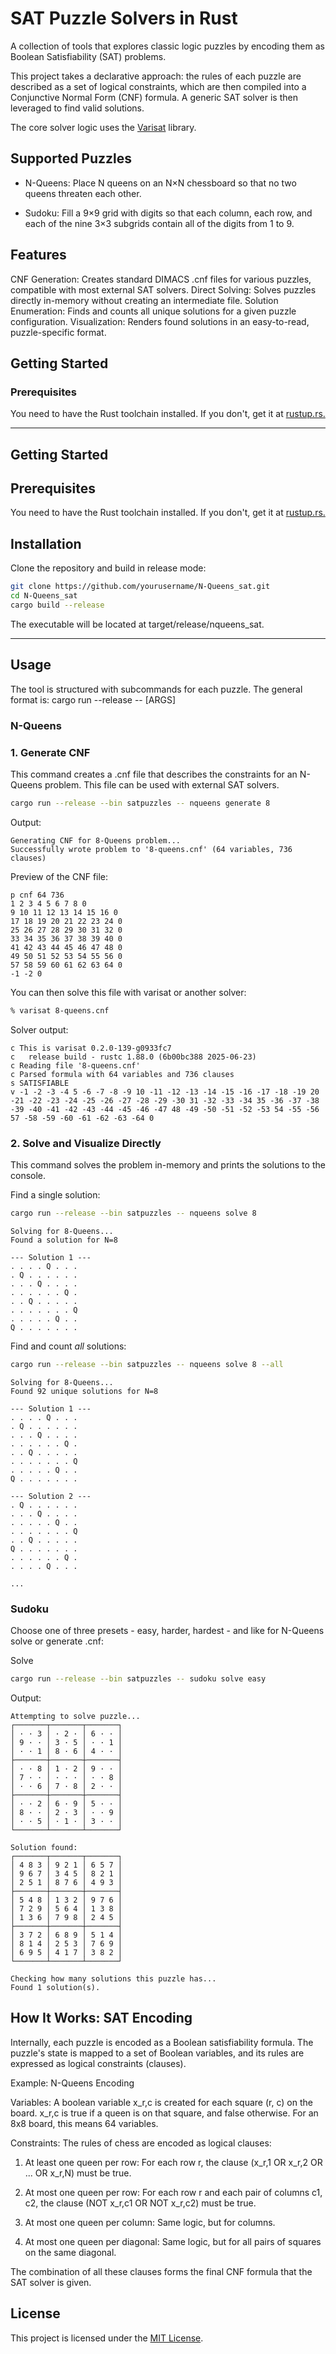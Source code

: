 # SAT Puzzle Solvers in Rust
A collection of tools that explores classic logic puzzles by encoding them as Boolean Satisfiability (SAT) problems.

This project takes a declarative approach: the rules of each puzzle are described as a set of logical constraints, which are then compiled into a Conjunctive Normal Form (CNF) formula. A generic SAT solver is then leveraged to find valid solutions.

The core solver logic uses the [Varisat](https://github.com/jix/varisat) library.

## Supported Puzzles

* N-Queens: Place N queens on an N×N chessboard so that no two queens threaten each other.

* Sudoku: Fill a 9×9 grid with digits so that each column, each row, and each of the nine 3×3 subgrids contain all of the digits from 1 to 9.

## Features
CNF Generation: Creates standard DIMACS .cnf files for various puzzles, compatible with most external SAT solvers.
Direct Solving: Solves puzzles directly in-memory without creating an intermediate file.
Solution Enumeration: Finds and counts all unique solutions for a given puzzle configuration.
Visualization: Renders found solutions in an easy-to-read, puzzle-specific format.

## Getting Started

### Prerequisites

You need to have the Rust toolchain installed. If you don't, get it at [rustup.rs.](https://rustup.rs/)

---

## Getting Started

## Prerequisites

You need to have the Rust toolchain installed. If you don't, get it at [rustup.rs.](https://rustup.rs/)


## Installation

Clone the repository and build in release mode:

``` bash
git clone https://github.com/yourusername/N-Queens_sat.git
cd N-Queens_sat
cargo build --release
```
The executable will be located at target/release/nqueens_sat.

---

## Usage
The tool is structured with subcommands for each puzzle. The general format is:
cargo run --release -- <PUZZLE> <COMMAND> [ARGS]

### N-Queens

### 1. Generate CNF

This command creates a .cnf file that describes the constraints for an N-Queens problem. This file can be used with external SAT solvers.

``` bash
cargo run --release --bin satpuzzles -- nqueens generate 8
```

Output:
``` text
Generating CNF for 8-Queens problem...
Successfully wrote problem to '8-queens.cnf' (64 variables, 736 clauses)
```

Preview of the CNF file:
``` text
p cnf 64 736
1 2 3 4 5 6 7 8 0
9 10 11 12 13 14 15 16 0
17 18 19 20 21 22 23 24 0
25 26 27 28 29 30 31 32 0
33 34 35 36 37 38 39 40 0
41 42 43 44 45 46 47 48 0
49 50 51 52 53 54 55 56 0
57 58 59 60 61 62 63 64 0
-1 -2 0
```

You can then solve this file with varisat or another solver:
``` bash
% varisat 8-queens.cnf
```

Solver output:
``` text
c This is varisat 0.2.0-139-g0933fc7
c   release build - rustc 1.88.0 (6b00bc388 2025-06-23)
c Reading file '8-queens.cnf'
c Parsed formula with 64 variables and 736 clauses
s SATISFIABLE
v -1 -2 -3 -4 5 -6 -7 -8 -9 10 -11 -12 -13 -14 -15 -16 -17 -18 -19 20 -21 -22 -23 -24 -25 -26 -27 -28 -29 -30 31 -32 -33 -34 35 -36 -37 -38 -39 -40 -41 -42 -43 -44 -45 -46 -47 48 -49 -50 -51 -52 -53 54 -55 -56 57 -58 -59 -60 -61 -62 -63 -64 0
```

### 2. Solve and Visualize Directly

This command solves the problem in-memory and prints the solutions to the console.

Find a single solution:
``` bash
cargo run --release --bin satpuzzles -- nqueens solve 8
```
``` text
Solving for 8-Queens...
Found a solution for N=8

--- Solution 1 ---
. . . . Q . . .
. Q . . . . . .
. . . Q . . . .
. . . . . . Q .
. . Q . . . . .
. . . . . . . Q
. . . . . Q . .
Q . . . . . . .
```

Find and count *all* solutions:
``` bash
cargo run --release --bin satpuzzles -- nqueens solve 8 --all
```
``` text
Solving for 8-Queens...
Found 92 unique solutions for N=8

--- Solution 1 ---
. . . . Q . . .
. Q . . . . . .
. . . Q . . . .
. . . . . . Q .
. . Q . . . . .
. . . . . . . Q
. . . . . Q . .
Q . . . . . . .

--- Solution 2 ---
. Q . . . . . .
. . . Q . . . .
. . . . . Q . .
. . . . . . . Q
. . Q . . . . .
Q . . . . . . .
. . . . . . Q .
. . . . Q . . .

...
```

### Sudoku

Choose one of three presets - easy, harder, hardest - and like for N-Queens solve or generate .cnf:

Solve
``` bash
cargo run --release --bin satpuzzles -- sudoku solve easy
```

Output:
``` text
Attempting to solve puzzle...
┌───────┬───────┬───────┐
│ · · 3 │ · 2 · │ 6 · · │
│ 9 · · │ 3 · 5 │ · · 1 │
│ · · 1 │ 8 · 6 │ 4 · · │
├───────┼───────┼───────┤
│ · · 8 │ 1 · 2 │ 9 · · │
│ 7 · · │ · · · │ · · 8 │
│ · · 6 │ 7 · 8 │ 2 · · │
├───────┼───────┼───────┤
│ · · 2 │ 6 · 9 │ 5 · · │
│ 8 · · │ 2 · 3 │ · · 9 │
│ · · 5 │ · 1 · │ 3 · · │
└───────┴───────┴───────┘

Solution found:
┌───────┬───────┬───────┐
│ 4 8 3 │ 9 2 1 │ 6 5 7 │
│ 9 6 7 │ 3 4 5 │ 8 2 1 │
│ 2 5 1 │ 8 7 6 │ 4 9 3 │
├───────┼───────┼───────┤
│ 5 4 8 │ 1 3 2 │ 9 7 6 │
│ 7 2 9 │ 5 6 4 │ 1 3 8 │
│ 1 3 6 │ 7 9 8 │ 2 4 5 │
├───────┼───────┼───────┤
│ 3 7 2 │ 6 8 9 │ 5 1 4 │
│ 8 1 4 │ 2 5 3 │ 7 6 9 │
│ 6 9 5 │ 4 1 7 │ 3 8 2 │
└───────┴───────┴───────┘

Checking how many solutions this puzzle has...
Found 1 solution(s).
```

## How It Works: SAT Encoding
Internally, each puzzle is encoded as a Boolean satisfiability formula. The puzzle's state is mapped to a set of Boolean variables, and its rules are expressed as logical constraints (clauses).

Example: N-Queens Encoding

Variables: A boolean variable x_r,c is created for each square (r, c) on the board. x_r,c is true if a queen is on that square, and false otherwise. For an 8x8 board, this means 64 variables.

Constraints: The rules of chess are encoded as logical clauses:

1. At least one queen per row: For each row r, the clause (x_r,1 OR x_r,2 OR ... OR x_r,N) must be true.

2. At most one queen per row: For each row r and each pair of columns c1, c2, the clause (NOT x_r,c1 OR NOT x_r,c2) must be true.

3. At most one queen per column: Same logic, but for columns.

4. At most one queen per diagonal: Same logic, but for all pairs of squares on the same diagonal.

The combination of all these clauses forms the final CNF formula that the SAT solver is given.


## License

This project is licensed under the [MIT License](LICENSE).
